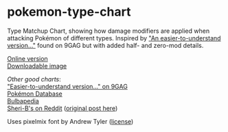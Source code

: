 # pokemon-type-chart
Type Matchup Chart, showing how damage modifiers are applied when attacking Pokémon of different types. Inspired by ["An easier-to-understand version..."](http://9gag.com/gag/aD0DVpG/an-easier-to-understand-version-of-the-type-chart-of-pokemon) found on 9GAG but with added half- and zero-mod details.

[Online version](https://karlbishop.github.io/pokemon-type-chart/)  
[Downloadable image](https://karlbishop.github.io/pokemon-type-chart/images/pokemon-type-chart.png)

*Other good charts*:  
["Easier-to-understand version..." on 9GAG](http://9gag.com/gag/aD0DVpG/an-easier-to-understand-version-of-the-type-chart-of-pokemon)  
[Pokémon Database](http://pokemondb.net/type)  
[Bulbapedia](http://bulbapedia.bulbagarden.net/wiki/Type/Type_chart)  
[Sheri-B's on Reddit](http://i.imgur.com/YpJWUB4.png) ([original post here](https://www.reddit.com/r/pokemon/comments/1oq3rg/was_getting_frustrated_finding_an_easytoread_type/))  

Uses pixelmix font by Andrew Tyler ([license](https://creativecommons.org/licenses/by-sa/3.0/us/))
